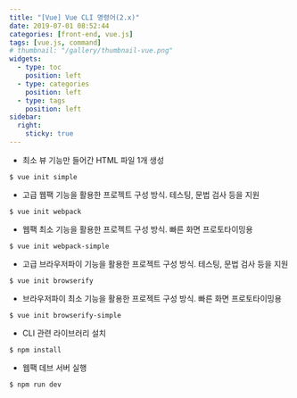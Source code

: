 ```yaml
---
title: "[Vue] Vue CLI 명령어(2.x)"
date: 2019-07-01 08:52:44
categories: [front-end, vue.js]
tags: [vue.js, command]
# thumbnail: "/gallery/thumbnail-vue.png"
widgets:
  - type: toc
    position: left
  - type: categories
    position: left
  - type: tags
    position: left
sidebar:
  right:
    sticky: true
---
```


* 최소 뷰 기능만 들어간 HTML 파일 1개 생성
```
$ vue init simple
```

* 고급 웹팩 기능을 활용한 프로젝트 구성 방식. 테스팅, 문법 검사 등을 지원
```
$ vue init webpack
```

* 웹팩 최소 기능을 활용한 프로젝트 구성 방식. 빠른 화면 프로토타이밍용
```
$ vue init webpack-simple
```

* 고급 브라우저파이 기능을 활용한 프로젝트 구성 방식. 테스팅, 문법 검사 등을 지원
```
$ vue init browserify
```

* 브라우저파이 최소 기능을 활용한 프로젝트 구성 방식. 빠른 화면 프로토타이밍용
```
$ vue init browserify-simple
```

* CLI 관련 라이브러리 설치
```
$ npm install
```

* 웹팩 데브 서버 실행
```
$ npm run dev
```
